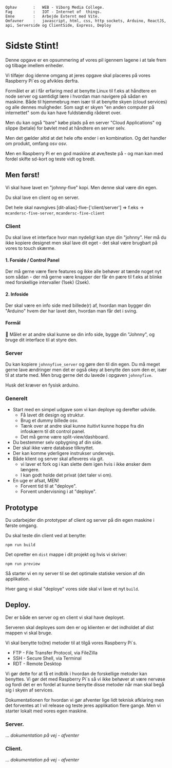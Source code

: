 ```
Ophav       :   WEB - Viborg Media College.
Fag         :   IOT - Internet of  things.
Emne        :   Arbejde Externt med Vite.
Omfavner    :   javascript, html, css, http sockets, Arduino, ReactJS, api, Serverside og ClientSide, Express, Deploy
```


# Sidste Stint!

Denne opgave er en opsummering af vores pil igennem lagene i at tale frem og tilbage imellem enheder.

Vi tilføjer dog idenne omgang at jeres opgave skal placeres på vores Raspberry Pi´es og afvikles derfra.

Formålet er at i får erfaring med at benytte Linux til f.eks at håndtere en node server og samtidigt lære i hvordan man navigere på sådan en maskine. Både til hjemmebrug men især til at benytte skyen (cloud services) og alle dennes muligheder. Som sagt er skyen "en anden computer på internettet" som du kan have fuldstændig råderet over. 

Men du kan også "bare" købe plads på en server "Cloud Applications" og slippe (betale) for bøvlet med at håndtere en server selv.

Men det gælder altid at det hele ofte ender i en kombination. Og det handler om produkt, omfang osv osv.

Men en Raspberry Pi er en god maskine at øve/teste på - og man kan med fordel skifte sd-kort og teste vidt og bredt.

## Men først!

Vi skal have lavet en "johnny-five" kopi. Men denne skal være din egen.

Du skal lave en client og en server.

Det hele skal navngives [dit-alias]-five-['client/server'] => f.eks -> `mcandersc-five-server`, `mcandersc-five-client`

### Client

Du skal lave et interface hvor man nydeligt kan stye din "johnny". Her må du ikke kopiere designet men skal lave dit eget - det skal være brugbart på vores to touch skærme.

#### 1. Forside / Control Panel

Der må gerne være flere features og ikke alle behøver at tænde noget nyt som sådan - der må gerne være knapper der får én pære til f.eks at blinke med forskellige intervaller (1sek) (2sek). 

#### 2. Infoside

Der skal være en info side med billede(r) af, hvordan man bygger din "Arduino" hvem der har lavet den, hvordan man får det i sving. 

#### Formål
:dart: Målet er at andre skal kunne se din info side, bygge din "Johnny", og bruge dit interface til at styre den.

### Server

Du kan kopiere `johnnyfive_server` og gøre den til din egen. Du må meget gerne lave ændringer men det er også okey at benytte den som den er, især til at starte med. Men brug gerne det du lavede i opgaven `johnnyfive`.

Husk det kræver en fysisk arduino.

### Generelt

* Start med en simpel udgave som vi kan deploye og derefter udvide.
    * Få lavet dit design og struktur.
    * Brug et dummy billede osv.
    * Tænk over at andre skal kunne ituitivt kunne hoppe fra din infoskærm til dit control panel.
    * Det må gerne være split-view/dashboard.
* Du bestemmer selv opbygning af din side.
* Der skal ikke være database tilknyttet.
* Der kan komme yderligere instrukser undervejs.
* Både klient og server skal afleveres via git.
    * vi laver et fork og i kan slette dem igen hvis i ikke ønsker dem længere.
    * I kan godt holde det privat (det taler vi om).
* En uge er afsat, MEN!
    * Forvent tid til at "deploye".
    * Forvent undervisning i at "deploye".


## Prototype

Du udarbejder din prototyper af client og server på din egen maskine i første omgang.

Du skal teste din client ved at benytte:

```
npm run build
```

Det opretter en `dist` mappe i dit projekt og hvis vi skriver:

```
npm run preview
```

Så starter vi en ny server til se det optimale statiske version af din applikation.

Hver gang vi skal "deploye" vores side skal vi lave et nyt `build`.

## Deploy.

Der er både en server og en client vi skal have deployet. 

Serveren skal deployes som den er og klienten er det indholdet af dist mappen vi skal bruge.

Vi skal benytte to(tre) metoder til at tilgå vores Raspberry Pi´s.

* FTP - File Transfer Protocol, via FileZilla
* SSH - Secure Shell, via Terminal
* RDT - Remote Desktop

Vi gør dette for at få et indblik i hvordan de forskellige metoder kan benyttes. Vi gør det med Raspberry Pi´s så vi ikke behøver at være nervøse og fordi det er en fordel at kunne benytte disse metoder når man skal begå sig i skyen af services.

Dokumentationen for hvordan vi gør afventer lige lidt teknisk afklaring men det forventes at I vil release og teste jeres applikation flere gange. Men vi starter lokalt med vores egen maskine.  

### Server.

... *dokumentation på vej - afventer*

### Client.

... *dokumentation på vej - afventer* 